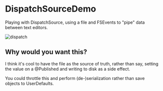 # DispatchSourceDemo

Playing with DispatchSource, using a file and FSEvents to "pipe" data between text editors.

![dispatch](https://user-images.githubusercontent.com/3140681/198331032-5f40d4f3-5a4c-4d1d-9916-81f2a46f4bf5.gif)


## Why would you want this?

I think it's cool to have the file as the source of truth, rather than say, setting the value on a @Published and writing to disk as a side effect.

You could throttle this and perform (de-)serialization rather than save objects to UserDefaults.

